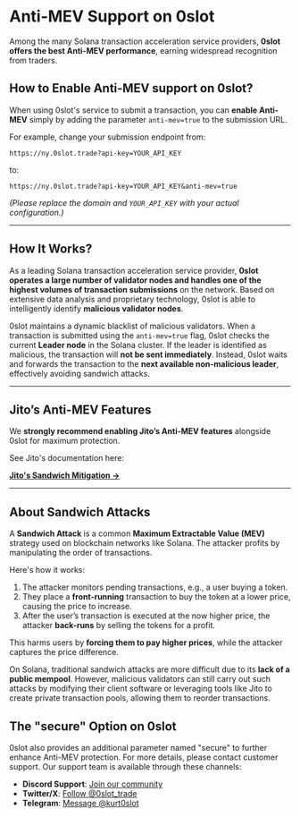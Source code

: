 # Anti-MEV Support on 0slot

Among the many Solana transaction acceleration service providers, **0slot offers the best Anti-MEV performance**, earning widespread recognition from traders.

## How to Enable Anti-MEV support on 0slot?

When using 0slot's service to submit a transaction, you can **enable Anti-MEV** simply by adding the parameter `anti-mev=true` to the submission URL.

For example, change your submission endpoint from:

```
https://ny.0slot.trade?api-key=YOUR_API_KEY
```

to:

```
https://ny.0slot.trade?api-key=YOUR_API_KEY&anti-mev=true
```

*(Please replace the domain and `YOUR_API_KEY` with your actual configuration.)*

---

## How It Works?

As a leading Solana transaction acceleration service provider, **0slot operates a large number of validator nodes and handles one of the highest volumes of transaction submissions** on the network. Based on extensive data analysis and proprietary technology, 0slot is able to intelligently identify **malicious validator nodes**.

0slot maintains a dynamic blacklist of malicious validators. When a transaction is submitted using the `anti-mev=true` flag, 0slot checks the current **Leader node** in the Solana cluster. If the leader is identified as malicious, the transaction will **not be sent immediately**. Instead, 0slot waits and forwards the transaction to the **next available non-malicious leader**, effectively avoiding sandwich attacks.

---

## Jito’s Anti-MEV Features

We **strongly recommend enabling Jito’s Anti-MEV features** alongside 0slot for maximum protection.

See Jito's documentation here:

**[Jito's Sandwich Mitigation →](https://github.com/jito-labs/jito-docs/blob/main/docs/source/lowlatencytxnsend.md#sandwich-mitigation)**

---

## About Sandwich Attacks

A **Sandwich Attack** is a common **Maximum Extractable Value (MEV)** strategy used on blockchain networks like Solana. The attacker profits by manipulating the order of transactions.

Here's how it works:

1. The attacker monitors pending transactions, e.g., a user buying a token.
2. They place a **front-running** transaction to buy the token at a lower price, causing the price to increase.
3. After the user’s transaction is executed at the now higher price, the attacker **back-runs** by selling the tokens for a profit.

This harms users by **forcing them to pay higher prices**, while the attacker captures the price difference.

On Solana, traditional sandwich attacks are more difficult due to its **lack of a public mempool**. However, malicious validators can still carry out such attacks by modifying their client software or leveraging tools like Jito to create private transaction pools, allowing them to reorder transactions.

## The "secure" Option on 0slot
0slot also provides an additional parameter named "secure" to further enhance Anti-MEV protection. For more details, please contact customer support.
Our support team is available through these channels:  

- **Discord Support**: [Join our community](https://discord.com/invite/Qd6txfyS)  
- **Twitter/X**: [Follow @0slot_trade](https://x.com/0slot_trade)  
- **Telegram**: [Message @kurt0slot](https://t.me/kurt0slot)  
